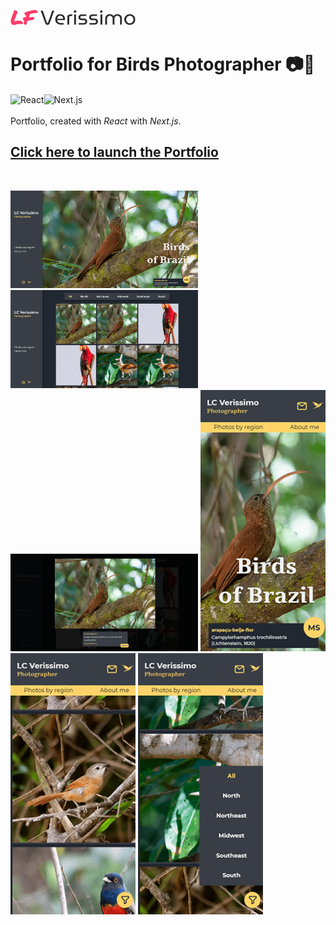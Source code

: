 [<img src="https://github.com/luizfverissimo/luizfverissimo/blob/master/lf_verissimo_logo_light.png?raw=true" alt="lf verissimo logo" width="200"/>](https://lfverissimo.com)

# Portfolio for Birds Photographer 📷🦚
<img align="center" alt="React" src="https://img.shields.io/badge/-React-2E2D2E?style=flat-square&labelColor=FD3A69&logo=react&logoColor=white" /><img align="center" alt="Next.js" src="https://img.shields.io/badge/-Next.js-2E2D2E?style=flat-square&labelColor=FD3A69&logo=next.js&logoColor=white" /></br></br>
Portfolio, created with *React* with *Next.js*.
</br>
## [Click here to launch the Portfolio](https://lcverissimo.netlify.app)
</br>

<img src="/img/1.png" alt="1" width="300"/> <img src="/img/2.png" alt="2" width="300"/> <img src="/img/3.png" alt="3" width="300"/> <img src="/img/4.png" alt="4" width="200"/> <img src="/img/5.png" alt="5" width="200"/> <img src="/img/6.png" alt="6" width="200"/>

